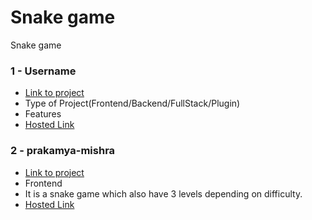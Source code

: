 # Snake game

Snake game

### 1 - Username
- [Link to project]()
- Type of Project(Frontend/Backend/FullStack/Plugin)
- Features
- [Hosted Link]()

### 2 - prakamya-mishra
- [Link to project](https://github.com/prakamya-mishra/javascript-snake-game)
- Frontend
- It is a snake game which also have 3 levels depending on difficulty.
- [Hosted Link](https://prakamya-mishra.github.io/javascript-snake-game/)
